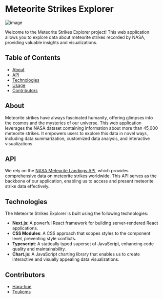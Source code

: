 # Meteorite Strikes Explorer

![image](https://github.com/chingu-voyages/v45-tier2-team-21/assets/53390409/6857db52-bae4-41c2-97ec-a57982e43182)

Welcome to the Meteorite Strikes Explorer project! This web application allows you to explore data about meteorite strikes recorded by NASA, providing valuable insights and visualizations.

## Table of Contents

- [About](#about)
- [API](#api)
- [Technologies](#technologies)
- [Usage](#usage)
- [Contributors](#contributors)

## About

Meteorite strikes have always fascinated humanity, offering glimpses into the cosmos and the mysteries of our universe. This web application leverages the NASA dataset containing information about more than 45,000 meteorite strikes. It empowers users to explore this data in novel ways, including data summarization, customized data analysis, and interactive visualizations.

## API

We rely on the [NASA Meteorite Landings API](https://data.nasa.gov/), which provides comprehensive data on meteorite strikes worldwide. This API serves as the backbone of our application, enabling us to access and present meteorite strike data effectively.

## Technologies

The Meteorite Strikes Explorer is built using the following technologies:

- **Next.js**: A powerful React framework for building server-rendered React applications.
- **CSS Modules**: A CSS approach that scopes styles to the component level, preventing style conflicts.
- **Typescript**: A statically typed superset of JavaScript, enhancing code quality and maintainability.
- **Chart.js**: A JavaScript charting library that enables us to create interactive and visually appealing data visualizations.

## Contributors

- [Haru-hue](https://github.com/Haru-hue)
- [Toukoms](https://github.com/Toukoms)
